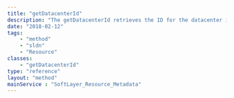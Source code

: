 ```yaml
---
title: "getDatacenterId"
description: "The getDatacenterId retrieves the ID for the datacenter in which the resource is located."
date: "2018-02-12"
tags:
    - "method"
    - "sldn"
    - "Resource"
classes:
    - "getDatacenterId"
type: "reference"
layout: "method"
mainService : "SoftLayer_Resource_Metadata"
---
```

